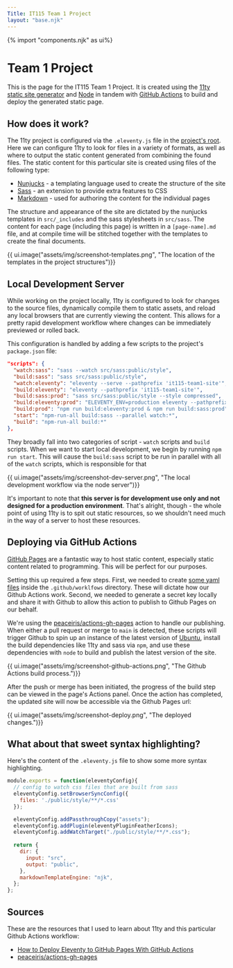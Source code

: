 ```yaml
---
Title: IT115 Team 1 Project
layout: "base.njk"
---
```


{% import "components.njk" as ui%}

# Team 1 Project
This is the page for the IT115 Team 1 Project. It is created using the [11ty static site generator](https://www.11ty.dev/) and [Node](https://nodejs.org) in tandem with [GitHub  Actions](https://github.com/features/actions) to build and deploy the generated static page.

## How does it work?
The 11ty project is configured via the `.eleventy.js` file in the [project's root](https://github.com/jaohara/it115-team1-site). Here we can configure 11ty to look for files in a variety of formats, as well as where to output the static content generated from combining the found files. The static content for this particular site is created using files of the following type:

- [Nunjucks](https://mozilla.github.io/nunjucks/) - a templating language used to create the structure of the site
- [Sass](https://sass-lang.com/) - an extension to provide extra features to CSS
- [Markdown](https://daringfireball.net/projects/markdown/) - used for authoring the content for the individual pages 

The structure and appearance of the site are dictated by the nunjucks templates in `src/_includes` and the sass stylesheets in `src/sass`. The content for each page (including this page) is written in a `[page-name].md` file, and at compile time will be stitched together with the templates to create the final documents.

{{ ui.image("assets/img/screenshot-templates.png", "The location of the templates in the project structures")}}

## Local Development Server
While working on the project locally, 11ty is configured to look for changes to the source files, dynamically compile them to static assets, and reload any local browsers that are currently viewing the content. This allows for a pretty rapid development workflow where changes can be immediately previewed or rolled back.

This configuration is handled by adding a few scripts to the project's `package.json` file:

```json
"scripts": {
  "watch:sass": "sass --watch src/sass:public/style",
  "build:sass": "sass src/sass:public/style",
  "watch:eleventy": "eleventy --serve --pathprefix 'it115-team1-site'",
  "build:eleventy": "eleventy --pathprefix 'it115-team1-site'",
  "build:sass:prod": "sass src/sass:public/style --style compressed",
  "build:eleventy:prod": "ELEVENTY_ENV=production eleventy --pathprefix 'it115-team1-site'",
  "build:prod": "npm run build:eleventy:prod & npm run build:sass:prod",
  "start": "npm-run-all build:sass --parallel watch:*",
  "build": "npm-run-all build:*"
},
```

They broadly fall into two categories of script - `watch` scripts and `build` scripts. When we want to start local development, we begin by running `npm run start`. This will cause the `build:sass` script to be run in parallel with all of the `watch` scripts, which is responsible for that  

{{ ui.image("assets/img/screenshot-dev-server.png", "The local development workflow via the node server")}}

It's important to note that **this server is for development use only and not designed for a production environment**. That's alright, though - the whole point of using 11ty is to spit out static resources, so we shouldn't need much in the way of a server to host these resources. 

## Deploying via GitHub Actions
[GitHub Pages](https://pages.github.com/) are a fantastic way to host static content, especially static content related to programming. This will be perfect for our purposes.

Setting this up required a few steps. First, we needed to create [some yaml files](https://github.com/jaohara/it115-team1-site/blob/main/.github/workflows/) inside the `.github/worklfows` directory. These will dictate how our Github Actions work. Second, we needed to generate a secret key locally and share it with Github to allow this action to publish to Github Pages on our behalf.

We're using the [peaceiris/actions-gh-pages](https://github.com/peaceiris/actions-gh-pages) action to handle our publishing. When either a pull request or merge to `main` is detected, these scripts will trigger Github to spin up an instance of the latest version of [Ubuntu](https://ubuntu.com/), install the build dependencies like 11ty and sass via `npm`, and use these dependencies with `node` to build and publish the latest version of the site.

{{ ui.image("assets/img/screenshot-github-actions.png", "The Github Actions build process.")}}

After the push or merge has been initiated, the progress of the build step can be viewed in the page's Actions panel. Once the action has completed, the updated site will now be accessible via the Github Pages url:

{{ ui.image("assets/img/screenshot-deploy.png", "The deployed changes.")}}


## What about that sweet syntax highlighting?
Here's the content of the `.eleventy.js` file to show some more syntax highlighting.

```javascript
module.exports = function(eleventyConfig){
  // config to watch css files that are built from sass
  eleventyConfig.setBrowserSyncConfig({
    files: './public/style/**/*.css'
  });

  eleventyConfig.addPassthroughCopy("assets");
  eleventyConfig.addPlugin(eleventyPluginFeatherIcons);
  eleventyConfig.addWatchTarget("./public/style/**/*.css");
  
  return {
    dir: {
      input: "src",
      output: "public",
    },
    markdownTemplateEngine: "njk",
  };
};
```

## Sources
These are the resources that I used to learn about 11ty and this particular Github Actions workflow:

- [How to Deploy Eleventy to GitHub Pages With GitHub Actions](https://maarten.be/blog/20220730/how-to-deploy-your-eleventy-website-to-github-pages-with-github-actions/)
- [peaceiris/actions-gh-pages](https://github.com/peaceiris/actions-gh-pages)
